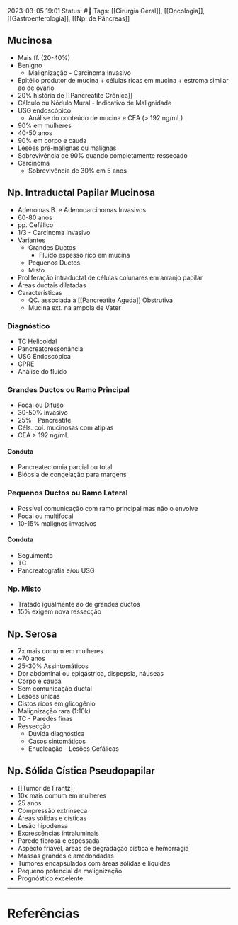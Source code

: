 2023-03-05 19:01
Status: #🌱 
Tags: [[Cirurgia Geral]], [[Oncologia]], [[Gastroenterologia]], [[Np. de Pâncreas]]
<br/>
## Mucinosa
- Mais ff. (20-40%)
- Benigno
	- Malignização - Carcinoma Invasivo
- Epitélio produtor de mucina + células ricas em mucina + estroma similar ao de ovário
- 20% história de [[Pancreatite Crônica]]
- Cálculo ou Nódulo Mural - Indicativo de Malignidade
- USG endoscópico
	- Análise do conteúdo de mucina e CEA (> 192 ng/mL)
- 90% em mulheres
- 40-50 anos
- 90% em corpo e cauda
- Lesões pré-malignas ou malignas
- Sobrevivência de 90% quando completamente ressecado
- Carcinoma
	- Sobrevivência de 30% em 5 anos
## Np. Intraductal Papilar Mucinosa
- Adenomas B. e Adenocarcinomas Invasivos
- 60-80 anos
- pp. Cefálico
- 1/3 - Carcinoma Invasivo
- Variantes
	- Grandes Ductos
		- Fluído espesso rico em mucina
	- Pequenos Ductos
	- Misto
- Proliferação intraductal de células colunares em arranjo papilar
- Áreas ductais dilatadas
- Características
	- QC. associada à [[Pancreatite Aguda]] Obstrutiva
	- Mucina ext. na ampola de Vater
### Diagnóstico
- TC Helicoidal
- Pancreatoressonância
- USG Endoscópica
- CPRE
- Análise do fluído
### Grandes Ductos ou Ramo Principal
- Focal ou Difuso
- 30-50% invasivo
- 25% - Pancreatite
- Céls. col. mucinosas com atipias
- CEA > 192 ng/mL
#### Conduta
- Pancreatectomia parcial ou total
- Biópsia de congelação para margens
### Pequenos Ductos ou Ramo Lateral
-  Possível comunicação com ramo principal mas não o envolve
- Focal ou multifocal
- 10-15% malignos invasivos
#### Conduta
- Seguimento
- TC
- Pancreatografia e/ou USG
### Np. Misto
- Tratado igualmente ao de grandes ductos
- 15% exigem nova ressecção
## Np. Serosa
- 7x mais comum em mulheres
- ~70 anos
- 25-30% Assintomáticos
- Dor abdominal ou epigástrica, dispepsia, náuseas
- Corpo e cauda
- Sem comunicação ductal
- Lesões únicas
- Cistos ricos em glicogênio
- Malignização rara (1:10k)
- TC - Paredes finas
- Ressecção
	- Dúvida diagnóstica
	- Casos sintomáticos
	- Enucleação - Lesões Cefálicas
## Np. Sólida Cística Pseudopapilar
- [[Tumor de Frantz]]
- 10x mais comum em mulheres
- 25 anos
- Compressão extrínseca
- Áreas sólidas e císticas
- Lesão hipodensa
- Excrescências intraluminais
- Parede fibrosa e espessada
- Aspecto friável, áreas de degradação cística e hemorragia
- Massas grandes e arredondadas
- Tumores encapsulados com áreas sólidas e líquidas
- Pequeno potencial de malignização
- Prognóstico excelente
____
# Referências

